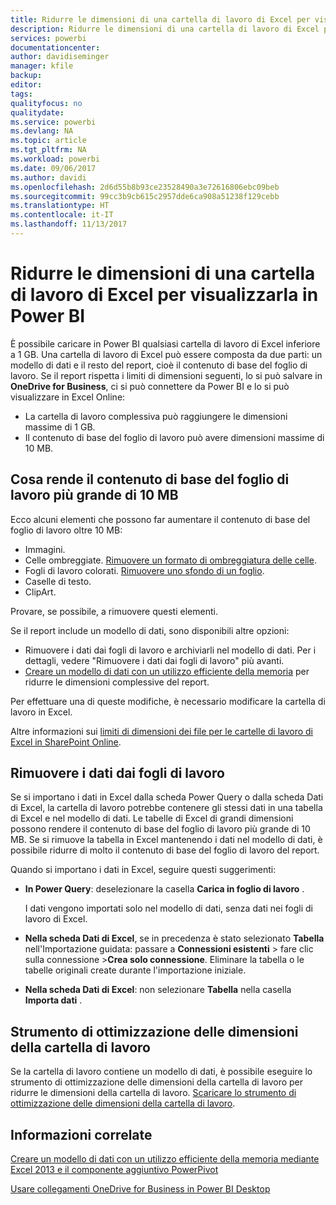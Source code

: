 ```yaml
---
title: Ridurre le dimensioni di una cartella di lavoro di Excel per visualizzarla in Power BI
description: Ridurre le dimensioni di una cartella di lavoro di Excel per visualizzarla in Power BI
services: powerbi
documentationcenter: 
author: davidiseminger
manager: kfile
backup: 
editor: 
tags: 
qualityfocus: no
qualitydate: 
ms.service: powerbi
ms.devlang: NA
ms.topic: article
ms.tgt_pltfrm: NA
ms.workload: powerbi
ms.date: 09/06/2017
ms.author: davidi
ms.openlocfilehash: 2d6d55b8b93ce23528490a3e72616806ebc09beb
ms.sourcegitcommit: 99cc3b9cb615c2957dde6ca908a51238f129cebb
ms.translationtype: HT
ms.contentlocale: it-IT
ms.lasthandoff: 11/13/2017
---
```

# <a name="reduce-the-size-of-an-excel-workbook-to-view-it-in-power-bi"></a>Ridurre le dimensioni di una cartella di lavoro di Excel per visualizzarla in Power BI
È possibile caricare in Power BI qualsiasi cartella di lavoro di Excel inferiore a 1 GB. Una cartella di lavoro di Excel può essere composta da due parti: un modello di dati e il resto del report, cioè il contenuto di base del foglio di lavoro. Se il report rispetta i limiti di dimensioni seguenti, lo si può salvare in **OneDrive for Business**, ci si può connettere da Power BI e lo si può visualizzare in Excel Online:

* La cartella di lavoro complessiva può raggiungere le dimensioni massime di 1 GB.
* Il contenuto di base del foglio di lavoro può avere dimensioni massime di 10 MB.

## <a name="what-makes-core-worksheet-contents-larger-than-10-mb"></a>Cosa rende il contenuto di base del foglio di lavoro più grande di 10 MB
Ecco alcuni elementi che possono far aumentare il contenuto di base del foglio di lavoro oltre 10 MB:

* Immagini.
* Celle ombreggiate. [Rimuovere un formato di ombreggiatura delle celle](https://support.office.com/article/Add-or-change-the-background-color-of-cells-ac10f131-b847-428f-b656-d65375fb815e).
* Fogli di lavoro colorati. [Rimuovere uno sfondo di un foglio](https://support.office.com/en-US/article/add-or-remove-a-sheet-background-3577a762-8450-4556-96a2-cc265abc00a8).
* Caselle di testo.
* ClipArt.

Provare, se possibile, a rimuovere questi elementi. 

Se il report include un modello di dati, sono disponibili altre opzioni: 

* Rimuovere i dati dai fogli di lavoro e archiviarli nel modello di dati. Per i dettagli, vedere "Rimuovere i dati dai fogli di lavoro" più avanti. 
* [Creare un modello di dati con un utilizzo efficiente della memoria](https://support.office.com/article/Create-a-memory-efficient-Data-Model-using-Excel-2013-and-the-Power-Pivot-add-in-951c73a9-21c4-46ab-9f5e-14a2833b6a70) per ridurre le dimensioni complessive del report.

Per effettuare una di queste modifiche, è necessario modificare la cartella di lavoro in Excel.

Altre informazioni sui [limiti di dimensioni dei file per le cartelle di lavoro di Excel in SharePoint Online](https://support.office.com/article/File-size-limits-for-workbooks-in-SharePoint-Online-9e5bc6f8-018f-415a-b890-5452687b325e).

## <a name="remove-data-from-worksheets"></a>Rimuovere i dati dai fogli di lavoro
Se si importano i dati in Excel dalla scheda Power Query o dalla scheda Dati di Excel, la cartella di lavoro potrebbe contenere gli stessi dati in una tabella di Excel e nel modello di dati. Le tabelle di Excel di grandi dimensioni possono rendere il contenuto di base del foglio di lavoro più grande di 10 MB. Se si rimuove la tabella in Excel mantenendo i dati nel modello di dati, è possibile ridurre di molto il contenuto di base del foglio di lavoro del report. 

Quando si importano i dati in Excel, seguire questi suggerimenti:

* **In Power Query**: deselezionare la casella **Carica in foglio di lavoro** .
  
  I dati vengono importati solo nel modello di dati, senza dati nei fogli di lavoro di Excel.
* **Nella scheda Dati di Excel**, se in precedenza è stato selezionato **Tabella** nell'Importazione guidata: passare a **Connessioni esistenti** \> fare clic sulla connessione \>**Crea solo connessione**. Eliminare la tabella o le tabelle originali create durante l'importazione iniziale.
* **Nella scheda Dati di Excel**: non selezionare **Tabella** nella casella **Importa dati** .

## <a name="workbook-size-optimizer"></a>Strumento di ottimizzazione delle dimensioni della cartella di lavoro
Se la cartella di lavoro contiene un modello di dati, è possibile eseguire lo strumento di ottimizzazione delle dimensioni della cartella di lavoro per ridurre le dimensioni della cartella di lavoro. [Scaricare lo strumento di ottimizzazione delle dimensioni della cartella di lavoro](https://www.microsoft.com/en-us/download/details.aspx?id=38793).

## <a name="related-info"></a>Informazioni correlate
[Creare un modello di dati con un utilizzo efficiente della memoria mediante Excel 2013 e il componente aggiuntivo PowerPivot](https://support.office.com/article/Create-a-memory-efficient-Data-Model-using-Excel-2013-and-the-Power-Pivot-add-in-951c73a9-21c4-46ab-9f5e-14a2833b6a70)

[Usare collegamenti OneDrive for Business in Power BI Desktop](desktop-use-onedrive-business-links.md)

